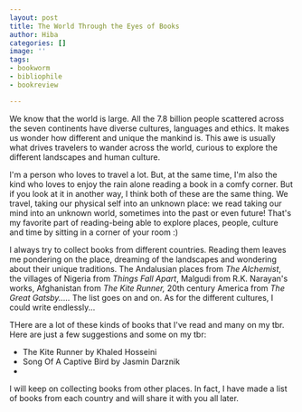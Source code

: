```yaml
---
layout: post
title: The World Through the Eyes of Books
author: Hiba
categories: []
image: ''
tags:
- bookworm
- bibliophile
- bookreview

---
```

We know that the world is large. All the 7.8 billion people scattered across the seven continents have diverse cultures, languages and ethics. It makes us wonder how different and unique the mankind is. This awe is usually what drives travelers to wander across the world, curious to explore the different landscapes and human culture.

I'm a person who loves to travel a lot. But, at the same time, I'm also the kind who loves to enjoy the rain alone reading a book in a comfy corner. But if you look at it in another way, I think both of these are the same thing. We travel, taking our physical self into an unknown place: we read taking our mind into an unknown world, sometimes into the past or even future! That's my favorite part of reading-being able to explore places, people, culture and time by sitting in a corner of your room :)

I always try to collect books from different countries. Reading them leaves me pondering on the place, dreaming of the landscapes and wondering about their unique traditions. The Andalusian places from _The Alchemist_, the villages of Nigeria from _Things Fall Apart_, Malgudi from R.K. Narayan's works, Afghanistan from _The Kite Runner,_ 20th century America from _The Great Gatsby....._ The list goes on and on. As for the different cultures, I could write endlessly...

THere are a lot of these kinds of books that I've read and many on my tbr. Here are just a few suggestions and some on my tbr:

* The Kite Runner by Khaled Hosseini
* Song Of A Captive Bird by Jasmin Darznik
* 

I will keep on collecting books from other places. In fact, I have made a list of books from each country and will share it with you all later.